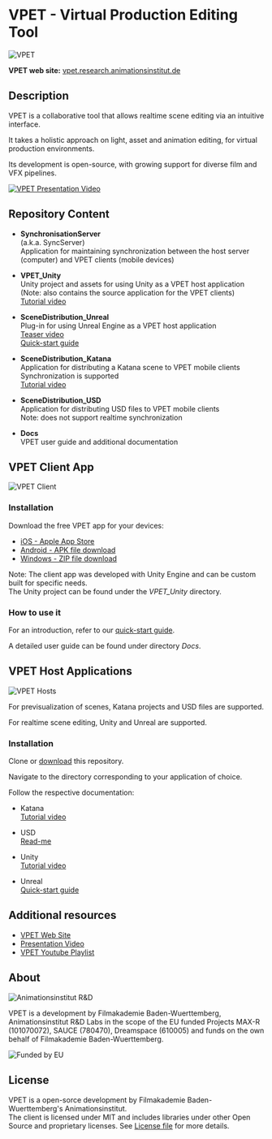 # VPET - Virtual Production Editing Tool

![VPET](.doc/img/main/vpet_logo.jpg)

**VPET web site:** [vpet.research.animationsinstitut.de](http://vpet.research.animationsinstitut.de)



## Description

VPET is a collaborative tool that allows realtime scene editing via an intuitive interface.

It takes a holistic approach on light, asset and animation editing, for virtual production environments.

Its development is open-source, with growing support for diverse film and VFX pipelines.

[![VPET Presentation Video](http://img.youtube.com/vi/6FssNOPKcnc/0.jpg)](https://youtu.be/6FssNOPKcnc "VPET Presentation Video")



## Repository Content

- **SynchronisationServer**  
(a.k.a. SyncServer)  
Application for maintaining synchronization between the host server (computer) and VPET clients (mobile devices)  
<!--[Quick intro]()-->

- **VPET_Unity**  
Unity project and assets for using Unity as a VPET host application  
(Note: also contains the source application for the VPET clients)  
[Tutorial video](https://youtu.be/XlwlEHVnbbI?list=PLFSxFMrrXJM4PNNejIBy3ztEnA0xYLBwl)

- **SceneDistribution_Unreal**  
Plug-in for using Unreal Engine as a VPET host application  
[Teaser video](https://youtu.be/ROlDiYnoEPc?list=PLFSxFMrrXJM4PNNejIBy3ztEnA0xYLBwl)  
[Quick-start guide](.doc/VPET_Unreal_Quickstart.md)

- **SceneDistribution_Katana**  
Application for distributing a Katana scene to VPET mobile clients  
Synchronization is supported  
[Tutorial video](https://youtu.be/z3BAYGiIeC8?list=PLFSxFMrrXJM4PNNejIBy3ztEnA0xYLBwl)

- **SceneDistribution_USD**  
Application for distributing USD files to VPET mobile clients  
Note: does not support realtime synchronization  

- **Docs**  
VPET user guide and additional documentation  



## VPET Client App

![VPET Client](.doc/img/main/vpet_client.gif)

### Installation

Download the free VPET app for your devices:

* [iOS - Apple App Store](https://apps.apple.com/de/app/vpet/id1374394388)
* [Android - APK file download](https://degas.filmakademie.de/nextcloud/index.php/s/6P2bLkpEjjKdZeC)
* [Windows - ZIP file download](https://apps.apple.com/de/app/vpet/id1374394388)

Note: The client app was developed with Unity Engine and can be custom built for specific needs.  
The Unity project can be found under the *VPET_Unity* directory.

### How to use it

For an introduction, refer to our [quick-start guide](.doc/VPET_Client_Quickstart.md).

A detailed user guide can be found under directory *Docs*. 



## VPET Host Applications

![VPET Hosts](.doc/img/main/support_logos.jpg)

For previsualization of scenes, Katana projects and USD files are supported.

For realtime scene editing, Unity and Unreal are supported.

### Installation

Clone or [download](https://github.com/FilmakademieRnd/VPET/archive/master.zip) this repository.

Navigate to the directory corresponding to your application of choice.

Follow the respective documentation:

- Katana  
[Tutorial video](https://youtu.be/z3BAYGiIeC8?list=PLFSxFMrrXJM4PNNejIBy3ztEnA0xYLBwl)

- USD  
[Read-me](SceneDistribution_USD)

- Unity  
[Tutorial video](https://youtu.be/XlwlEHVnbbI?list=PLFSxFMrrXJM4PNNejIBy3ztEnA0xYLBwl)

- Unreal  
[Quick-start guide](.doc/VPET_Unreal_Quickstart.md)



## Additional resources

* [VPET Web Site](https://animationsinstitut.de/en/research/tools/vpet)
* [Presentation Video](https://youtu.be/6FssNOPKcnc)
* [VPET Youtube Playlist](https://www.youtube.com/embed/videoseries?list=PLFSxFMrrXJM4PNNejIBy3ztEnA0xYLBwl)



## About

![Animationsinstitut R&D](.doc/img/main/logo_rnd.jpg)

VPET is a development by Filmakademie Baden-Wuerttemberg, Animationsinstitut R&D Labs in the scope of the EU funded Projects MAX-R (101070072), SAUCE (780470), Dreamspace (610005) and funds on the own behalf of Filmakademie Baden-Wuerttemberg.

![Funded by EU](.docs/img/EN_FundedbytheEU_RGB_POS.png)

## License
VPET is a open-sorce development by Filmakademie Baden-Wuerttemberg's Animationsinstitut.  
The client is licensed under MIT and includes libraries under other Open Source and proprietary licenses. See [License file](LICENSE.TXT) for more details.
